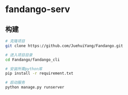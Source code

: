 # fandango-serv

## 构建

```bash
# 克隆项目
git clone https://github.com/JuehuiYang/Fandango.git

# 进入项目目录
cd Fandango/fandango_cli

# 安装所需python库
pip install -r requirement.txt

# 启动服务
python manage.py runserver
```
